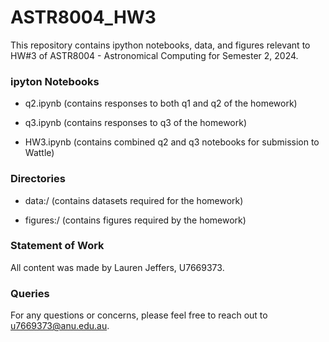 # ASTR8004_HW3

This repository contains ipython notebooks, data, and figures relevant to HW#3 of ASTR8004 - Astronomical Computing for Semester 2, 2024. 

### ipyton Notebooks

- q2.ipynb (contains responses to both q1 and q2 of the homework)

- q3.ipynb (contains responses to q3 of the homework)

- HW3.ipynb (contains combined q2 and q3 notebooks for submission to Wattle)

### Directories

- data:/ (contains datasets required for the homework)

- figures:/ (contains figures required by the homework)

### Statement of Work

All content was made by Lauren Jeffers, U7669373.

### Queries

For any questions or concerns, please feel free to reach out to u7669373@anu.edu.au. 

